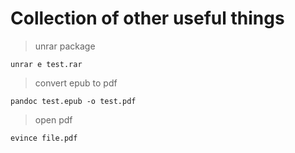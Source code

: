 # Collection of other useful things

> unrar package
```
unrar e test.rar
```

> convert epub to pdf
```
pandoc test.epub -o test.pdf
```


> open pdf
``` 
evince file.pdf
``` 